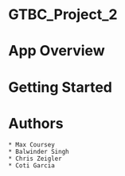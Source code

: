 # GTBC_Project_2

# App Overview

# Getting Started

# Authors
    * Max Coursey
    * Balwinder Singh
    * Chris Zeigler
    * Coti Garcia
